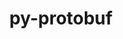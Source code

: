 ---
title: "py-protobuf"
layout: cache
categories: [package, develop]
meta: {"versions": ["3.10.0", "3.12.2", "3.17.3", "3.19.4", "3.20.1", "3.20.3", "4.21.5", "4.21.7", "4.21.9"], "compilers": ["gcc@=11.1.0", "gcc@=11.3.0", "gcc@=7.3.1", "gcc@=7.5.0"], "oss": ["amzn2", "ubuntu18.04", "ubuntu20.04", "ubuntu22.04"], "platforms": ["linux"], "targets": ["ivybridge", "ppc64le", "x86_64", "x86_64_v3", "x86_64_v4"], "stacks": ["e4s", "e4s-power", "ml-linux-x86_64-cpu", "ml-linux-x86_64-cuda", "ml-linux-x86_64-rocm", "radiuss"], "num_specs": 104, "num_specs_by_stack": {"radiuss": 45, "e4s-power": 2, "e4s": 2, "ml-linux-x86_64-cuda": 19, "ml-linux-x86_64-rocm": 19, "ml-linux-x86_64-cpu": 19}}
spec_details: [{"hash": "ek5d5fko5tu4v4zr2bragdvac66k6ywy", "compiler": "gcc@=7.3.1", "versions": ["3.19.4"], "os": "amzn2", "platform": "linux", "target": "ivybridge", "variants": ["build_system=python_pip", "~cpp"], "stacks": [], "size": "-", "tarball": "https://binaries.spack.io/develop/build_cache/linux-amzn2-ivybridge/gcc-7.3.1/py-protobuf-3.19.4/linux-amzn2-ivybridge-gcc-7.3.1-py-protobuf-3.19.4-ek5d5fko5tu4v4zr2bragdvac66k6ywy.spack"}, {"hash": "ijt7edwu6zqkghzcoe2tuts2xwth7k2d", "compiler": "gcc@=7.3.1", "versions": ["3.20.1"], "os": "amzn2", "platform": "linux", "target": "ivybridge", "variants": ["build_system=python_pip", "~cpp"], "stacks": [], "size": "-", "tarball": "https://binaries.spack.io/develop/build_cache/linux-amzn2-ivybridge/gcc-7.3.1/py-protobuf-3.20.1/linux-amzn2-ivybridge-gcc-7.3.1-py-protobuf-3.20.1-ijt7edwu6zqkghzcoe2tuts2xwth7k2d.spack"}, {"hash": "fa2ygwu6ha4ovtlrv3j36b3qwutjngup", "compiler": "gcc@=7.3.1", "versions": ["3.20.1"], "os": "amzn2", "platform": "linux", "target": "ivybridge", "variants": ["build_system=python_pip", "~cpp"], "stacks": [], "size": "-", "tarball": "https://binaries.spack.io/develop/build_cache/linux-amzn2-ivybridge/gcc-7.3.1/py-protobuf-3.20.1/linux-amzn2-ivybridge-gcc-7.3.1-py-protobuf-3.20.1-fa2ygwu6ha4ovtlrv3j36b3qwutjngup.spack"}, {"hash": "p3tedsn26gbe7kcy3cbevhizsfn2gol2", "compiler": "gcc@=7.3.1", "versions": ["3.20.1"], "os": "amzn2", "platform": "linux", "target": "ivybridge", "variants": ["build_system=python_pip", "~cpp"], "stacks": [], "size": "-", "tarball": "https://binaries.spack.io/develop/build_cache/linux-amzn2-ivybridge/gcc-7.3.1/py-protobuf-3.20.1/linux-amzn2-ivybridge-gcc-7.3.1-py-protobuf-3.20.1-p3tedsn26gbe7kcy3cbevhizsfn2gol2.spack"}, {"hash": "e3uipranir5dydp3cz4hin7xy3jmg5zy", "compiler": "gcc@=7.3.1", "versions": ["3.19.4"], "os": "amzn2", "platform": "linux", "target": "ivybridge", "variants": ["build_system=python_pip", "~cpp"], "stacks": [], "size": "-", "tarball": "https://binaries.spack.io/develop/build_cache/linux-amzn2-ivybridge/gcc-7.3.1/py-protobuf-3.19.4/linux-amzn2-ivybridge-gcc-7.3.1-py-protobuf-3.19.4-e3uipranir5dydp3cz4hin7xy3jmg5zy.spack"}, {"hash": "dltz26mwd6bthf45mboe3w2qpsetd6lu", "compiler": "gcc@=7.3.1", "versions": ["3.20.1"], "os": "amzn2", "platform": "linux", "target": "ivybridge", "variants": ["build_system=python_pip", "~cpp"], "stacks": [], "size": "-", "tarball": "https://binaries.spack.io/develop/build_cache/linux-amzn2-ivybridge/gcc-7.3.1/py-protobuf-3.20.1/linux-amzn2-ivybridge-gcc-7.3.1-py-protobuf-3.20.1-dltz26mwd6bthf45mboe3w2qpsetd6lu.spack"}, {"hash": "vuwyvv7ngwvs4lpvvwvlz5ab7raezqfc", "compiler": "gcc@=7.3.1", "versions": ["3.20.1"], "os": "amzn2", "platform": "linux", "target": "ivybridge", "variants": ["build_system=python_pip", "~cpp"], "stacks": [], "size": "-", "tarball": "https://binaries.spack.io/develop/build_cache/linux-amzn2-ivybridge/gcc-7.3.1/py-protobuf-3.20.1/linux-amzn2-ivybridge-gcc-7.3.1-py-protobuf-3.20.1-vuwyvv7ngwvs4lpvvwvlz5ab7raezqfc.spack"}, {"hash": "r6cabztw2urrgbpobcbfsjsv4wbo4ppb", "compiler": "gcc@=7.3.1", "versions": ["3.19.4"], "os": "amzn2", "platform": "linux", "target": "ivybridge", "variants": ["build_system=python_pip", "~cpp"], "stacks": [], "size": "-", "tarball": "https://binaries.spack.io/develop/build_cache/linux-amzn2-ivybridge/gcc-7.3.1/py-protobuf-3.19.4/linux-amzn2-ivybridge-gcc-7.3.1-py-protobuf-3.19.4-r6cabztw2urrgbpobcbfsjsv4wbo4ppb.spack"}, {"hash": "7ed2ujpmw66nchq37pun3f2bfpruv5xw", "compiler": "gcc@=7.3.1", "versions": ["4.21.7"], "os": "amzn2", "platform": "linux", "target": "ivybridge", "variants": ["build_system=python_pip", "+cpp"], "stacks": [], "size": "-", "tarball": "https://binaries.spack.io/develop/build_cache/linux-amzn2-ivybridge/gcc-7.3.1/py-protobuf-4.21.7/linux-amzn2-ivybridge-gcc-7.3.1-py-protobuf-4.21.7-7ed2ujpmw66nchq37pun3f2bfpruv5xw.spack"}, {"hash": "w7bg5qagfqyvzprmuye5zfc5hx2um42w", "compiler": "gcc@=7.3.1", "versions": ["4.21.7"], "os": "amzn2", "platform": "linux", "target": "ivybridge", "variants": ["build_system=python_pip", "+cpp"], "stacks": [], "size": "-", "tarball": "https://binaries.spack.io/develop/build_cache/linux-amzn2-ivybridge/gcc-7.3.1/py-protobuf-4.21.7/linux-amzn2-ivybridge-gcc-7.3.1-py-protobuf-4.21.7-w7bg5qagfqyvzprmuye5zfc5hx2um42w.spack"}, {"hash": "tvr3t2tznkwpecmab67orhnta2dk3jr4", "compiler": "gcc@=7.3.1", "versions": ["3.12.2"], "os": "amzn2", "platform": "linux", "target": "ivybridge", "variants": ["build_system=python_pip", "~cpp"], "stacks": [], "size": "-", "tarball": "https://binaries.spack.io/develop/build_cache/linux-amzn2-ivybridge/gcc-7.3.1/py-protobuf-3.12.2/linux-amzn2-ivybridge-gcc-7.3.1-py-protobuf-3.12.2-tvr3t2tznkwpecmab67orhnta2dk3jr4.spack"}, {"hash": "gdvzcl2xd4p5bcbaua6aeng3rn7wpvel", "compiler": "gcc@=7.3.1", "versions": ["3.12.2"], "os": "amzn2", "platform": "linux", "target": "ivybridge", "variants": ["build_system=python_pip", "~cpp"], "stacks": [], "size": "-", "tarball": "https://binaries.spack.io/develop/build_cache/linux-amzn2-ivybridge/gcc-7.3.1/py-protobuf-3.12.2/linux-amzn2-ivybridge-gcc-7.3.1-py-protobuf-3.12.2-gdvzcl2xd4p5bcbaua6aeng3rn7wpvel.spack"}, {"hash": "tkwfovefu5axd3dtmq5lw466iv6b7wnn", "compiler": "gcc@=7.3.1", "versions": ["3.20.1"], "os": "amzn2", "platform": "linux", "target": "x86_64_v3", "variants": ["~cpp"], "stacks": [], "size": "-", "tarball": "https://binaries.spack.io/develop/build_cache/linux-amzn2-x86_64_v3/gcc-7.3.1/py-protobuf-3.20.1/linux-amzn2-x86_64_v3-gcc-7.3.1-py-protobuf-3.20.1-tkwfovefu5axd3dtmq5lw466iv6b7wnn.spack"}, {"hash": "c6dsbzge2lxxrcknbn2j6rbop56lyylm", "compiler": "gcc@=7.3.1", "versions": ["3.20.1"], "os": "amzn2", "platform": "linux", "target": "x86_64_v3", "variants": ["~cpp"], "stacks": [], "size": "-", "tarball": "https://binaries.spack.io/develop/build_cache/linux-amzn2-x86_64_v3/gcc-7.3.1/py-protobuf-3.20.1/linux-amzn2-x86_64_v3-gcc-7.3.1-py-protobuf-3.20.1-c6dsbzge2lxxrcknbn2j6rbop56lyylm.spack"}, {"hash": "7xthmbyijkkfouanaip3zno7juwcevlw", "compiler": "gcc@=7.3.1", "versions": ["3.20.1"], "os": "amzn2", "platform": "linux", "target": "x86_64_v3", "variants": ["build_system=python_pip", "~cpp"], "stacks": [], "size": "-", "tarball": "https://binaries.spack.io/develop/build_cache/linux-amzn2-x86_64_v3/gcc-7.3.1/py-protobuf-3.20.1/linux-amzn2-x86_64_v3-gcc-7.3.1-py-protobuf-3.20.1-7xthmbyijkkfouanaip3zno7juwcevlw.spack"}, {"hash": "dvsyutwiwx4wfc3vsfrbw6diz3icf36q", "compiler": "gcc@=7.3.1", "versions": ["3.20.1"], "os": "amzn2", "platform": "linux", "target": "x86_64_v3", "variants": ["build_system=python_pip", "~cpp"], "stacks": [], "size": "-", "tarball": "https://binaries.spack.io/develop/build_cache/linux-amzn2-x86_64_v3/gcc-7.3.1/py-protobuf-3.20.1/linux-amzn2-x86_64_v3-gcc-7.3.1-py-protobuf-3.20.1-dvsyutwiwx4wfc3vsfrbw6diz3icf36q.spack"}, {"hash": "ab3eriwxdwztlkhnbxhz563x4x357uuv", "compiler": "gcc@=7.3.1", "versions": ["3.19.4"], "os": "amzn2", "platform": "linux", "target": "x86_64_v3", "variants": ["build_system=python_pip", "~cpp"], "stacks": [], "size": "-", "tarball": "https://binaries.spack.io/develop/build_cache/linux-amzn2-x86_64_v3/gcc-7.3.1/py-protobuf-3.19.4/linux-amzn2-x86_64_v3-gcc-7.3.1-py-protobuf-3.19.4-ab3eriwxdwztlkhnbxhz563x4x357uuv.spack"}, {"hash": "xk33nmho5g2p37wdbyhpnzarra5rld5z", "compiler": "gcc@=7.3.1", "versions": ["3.19.4"], "os": "amzn2", "platform": "linux", "target": "x86_64_v3", "variants": ["~cpp"], "stacks": [], "size": "-", "tarball": "https://binaries.spack.io/develop/build_cache/linux-amzn2-x86_64_v3/gcc-7.3.1/py-protobuf-3.19.4/linux-amzn2-x86_64_v3-gcc-7.3.1-py-protobuf-3.19.4-xk33nmho5g2p37wdbyhpnzarra5rld5z.spack"}, {"hash": "3zobwtnpu5jf7qyxd273wmb2bcas6bzp", "compiler": "gcc@=7.3.1", "versions": ["3.19.4"], "os": "amzn2", "platform": "linux", "target": "x86_64_v3", "variants": ["~cpp"], "stacks": [], "size": "-", "tarball": "https://binaries.spack.io/develop/build_cache/linux-amzn2-x86_64_v3/gcc-7.3.1/py-protobuf-3.19.4/linux-amzn2-x86_64_v3-gcc-7.3.1-py-protobuf-3.19.4-3zobwtnpu5jf7qyxd273wmb2bcas6bzp.spack"}, {"hash": "jlbxnitwrchilo46nekkpuggxe7vnx7z", "compiler": "gcc@=7.3.1", "versions": ["3.20.1"], "os": "amzn2", "platform": "linux", "target": "x86_64_v3", "variants": ["build_system=python_pip", "~cpp"], "stacks": [], "size": "-", "tarball": "https://binaries.spack.io/develop/build_cache/linux-amzn2-x86_64_v3/gcc-7.3.1/py-protobuf-3.20.1/linux-amzn2-x86_64_v3-gcc-7.3.1-py-protobuf-3.20.1-jlbxnitwrchilo46nekkpuggxe7vnx7z.spack"}, {"hash": "jwnxl7v3shqtq7ckzq2fcrzs3xn4vx5i", "compiler": "gcc@=7.3.1", "versions": ["3.20.1"], "os": "amzn2", "platform": "linux", "target": "x86_64_v3", "variants": ["~cpp"], "stacks": [], "size": "-", "tarball": "https://binaries.spack.io/develop/build_cache/linux-amzn2-x86_64_v3/gcc-7.3.1/py-protobuf-3.20.1/linux-amzn2-x86_64_v3-gcc-7.3.1-py-protobuf-3.20.1-jwnxl7v3shqtq7ckzq2fcrzs3xn4vx5i.spack"}, {"hash": "3msioqr62di2hcpkce5xzpwddrfcrhw4", "compiler": "gcc@=7.3.1", "versions": ["3.20.1"], "os": "amzn2", "platform": "linux", "target": "x86_64_v3", "variants": ["build_system=python_pip", "~cpp"], "stacks": [], "size": "-", "tarball": "https://binaries.spack.io/develop/build_cache/linux-amzn2-x86_64_v3/gcc-7.3.1/py-protobuf-3.20.1/linux-amzn2-x86_64_v3-gcc-7.3.1-py-protobuf-3.20.1-3msioqr62di2hcpkce5xzpwddrfcrhw4.spack"}, {"hash": "bhnffscpunnx2zoezk37t6sev7gkm3zv", "compiler": "gcc@=7.3.1", "versions": ["3.20.1"], "os": "amzn2", "platform": "linux", "target": "x86_64_v3", "variants": ["~cpp"], "stacks": [], "size": "-", "tarball": "https://binaries.spack.io/develop/build_cache/linux-amzn2-x86_64_v3/gcc-7.3.1/py-protobuf-3.20.1/linux-amzn2-x86_64_v3-gcc-7.3.1-py-protobuf-3.20.1-bhnffscpunnx2zoezk37t6sev7gkm3zv.spack"}, {"hash": "66njnipckm27ggqxogwu5qwxe3kbt263", "compiler": "gcc@=7.3.1", "versions": ["3.19.4"], "os": "amzn2", "platform": "linux", "target": "x86_64_v3", "variants": ["build_system=python_pip", "~cpp"], "stacks": [], "size": "-", "tarball": "https://binaries.spack.io/develop/build_cache/linux-amzn2-x86_64_v3/gcc-7.3.1/py-protobuf-3.19.4/linux-amzn2-x86_64_v3-gcc-7.3.1-py-protobuf-3.19.4-66njnipckm27ggqxogwu5qwxe3kbt263.spack"}, {"hash": "ms6zgjfv5yzanqkmipnx6cmaq5exqfmg", "compiler": "gcc@=7.3.1", "versions": ["4.21.5"], "os": "amzn2", "platform": "linux", "target": "x86_64_v3", "variants": ["+cpp"], "stacks": [], "size": "-", "tarball": "https://binaries.spack.io/develop/build_cache/linux-amzn2-x86_64_v3/gcc-7.3.1/py-protobuf-4.21.5/linux-amzn2-x86_64_v3-gcc-7.3.1-py-protobuf-4.21.5-ms6zgjfv5yzanqkmipnx6cmaq5exqfmg.spack"}, {"hash": "fodmuzbeymxjrktduyqivp6nts5bg4jq", "compiler": "gcc@=7.3.1", "versions": ["4.21.7"], "os": "amzn2", "platform": "linux", "target": "x86_64_v3", "variants": ["build_system=python_pip", "+cpp"], "stacks": [], "size": "-", "tarball": "https://binaries.spack.io/develop/build_cache/linux-amzn2-x86_64_v3/gcc-7.3.1/py-protobuf-4.21.7/linux-amzn2-x86_64_v3-gcc-7.3.1-py-protobuf-4.21.7-fodmuzbeymxjrktduyqivp6nts5bg4jq.spack"}, {"hash": "acfvcehr2zs2hhlyseykaghcxjr3wwov", "compiler": "gcc@=7.3.1", "versions": ["4.21.7"], "os": "amzn2", "platform": "linux", "target": "x86_64_v3", "variants": ["build_system=python_pip", "+cpp"], "stacks": [], "size": "-", "tarball": "https://binaries.spack.io/develop/build_cache/linux-amzn2-x86_64_v3/gcc-7.3.1/py-protobuf-4.21.7/linux-amzn2-x86_64_v3-gcc-7.3.1-py-protobuf-4.21.7-acfvcehr2zs2hhlyseykaghcxjr3wwov.spack"}, {"hash": "5jfas5fy6ma5zsnmofvllg4wjhtg34wm", "compiler": "gcc@=7.3.1", "versions": ["4.21.5"], "os": "amzn2", "platform": "linux", "target": "x86_64_v3", "variants": ["build_system=python_pip", "+cpp"], "stacks": [], "size": "-", "tarball": "https://binaries.spack.io/develop/build_cache/linux-amzn2-x86_64_v3/gcc-7.3.1/py-protobuf-4.21.5/linux-amzn2-x86_64_v3-gcc-7.3.1-py-protobuf-4.21.5-5jfas5fy6ma5zsnmofvllg4wjhtg34wm.spack"}, {"hash": "bbrmmfe67rkrlncrdr3xkwphja4fkkw2", "compiler": "gcc@=7.3.1", "versions": ["4.21.5"], "os": "amzn2", "platform": "linux", "target": "x86_64_v3", "variants": ["+cpp"], "stacks": [], "size": "-", "tarball": "https://binaries.spack.io/develop/build_cache/linux-amzn2-x86_64_v3/gcc-7.3.1/py-protobuf-4.21.5/linux-amzn2-x86_64_v3-gcc-7.3.1-py-protobuf-4.21.5-bbrmmfe67rkrlncrdr3xkwphja4fkkw2.spack"}, {"hash": "papdol266ozma4mk2mxnrmdfbqwxorhh", "compiler": "gcc@=7.3.1", "versions": ["4.21.5"], "os": "amzn2", "platform": "linux", "target": "x86_64_v3", "variants": ["build_system=python_pip", "+cpp"], "stacks": [], "size": "-", "tarball": "https://binaries.spack.io/develop/build_cache/linux-amzn2-x86_64_v3/gcc-7.3.1/py-protobuf-4.21.5/linux-amzn2-x86_64_v3-gcc-7.3.1-py-protobuf-4.21.5-papdol266ozma4mk2mxnrmdfbqwxorhh.spack"}, {"hash": "labdyalpjyfhm25dtfvylysj7t7oejnj", "compiler": "gcc@=7.3.1", "versions": ["3.12.2"], "os": "amzn2", "platform": "linux", "target": "x86_64_v3", "variants": ["~cpp"], "stacks": [], "size": "-", "tarball": "https://binaries.spack.io/develop/build_cache/linux-amzn2-x86_64_v3/gcc-7.3.1/py-protobuf-3.12.2/linux-amzn2-x86_64_v3-gcc-7.3.1-py-protobuf-3.12.2-labdyalpjyfhm25dtfvylysj7t7oejnj.spack"}, {"hash": "cgnzgmt2kjfchppy64agpoxzb7eeggoh", "compiler": "gcc@=7.3.1", "versions": ["3.12.2"], "os": "amzn2", "platform": "linux", "target": "x86_64_v3", "variants": ["build_system=python_pip", "~cpp"], "stacks": [], "size": "-", "tarball": "https://binaries.spack.io/develop/build_cache/linux-amzn2-x86_64_v3/gcc-7.3.1/py-protobuf-3.12.2/linux-amzn2-x86_64_v3-gcc-7.3.1-py-protobuf-3.12.2-cgnzgmt2kjfchppy64agpoxzb7eeggoh.spack"}, {"hash": "2tpgiuk2kbqvjxn7jwyikt5hby34n2t4", "compiler": "gcc@=7.3.1", "versions": ["3.12.2"], "os": "amzn2", "platform": "linux", "target": "x86_64_v3", "variants": ["~cpp"], "stacks": [], "size": "-", "tarball": "https://binaries.spack.io/develop/build_cache/linux-amzn2-x86_64_v3/gcc-7.3.1/py-protobuf-3.12.2/linux-amzn2-x86_64_v3-gcc-7.3.1-py-protobuf-3.12.2-2tpgiuk2kbqvjxn7jwyikt5hby34n2t4.spack"}, {"hash": "44s2677tyxdotskduqgyrgxhwwwdrgne", "compiler": "gcc@=7.3.1", "versions": ["3.12.2"], "os": "amzn2", "platform": "linux", "target": "x86_64_v3", "variants": ["build_system=python_pip", "~cpp"], "stacks": [], "size": "-", "tarball": "https://binaries.spack.io/develop/build_cache/linux-amzn2-x86_64_v3/gcc-7.3.1/py-protobuf-3.12.2/linux-amzn2-x86_64_v3-gcc-7.3.1-py-protobuf-3.12.2-44s2677tyxdotskduqgyrgxhwwwdrgne.spack"}, {"hash": "rq7xvsvi4vucota73h3dhogu6gqm3l2j", "compiler": "gcc@=7.3.1", "versions": ["3.12.2"], "os": "amzn2", "platform": "linux", "target": "x86_64_v3", "variants": ["build_system=python_pip", "~cpp"], "stacks": [], "size": "-", "tarball": "https://binaries.spack.io/develop/build_cache/linux-amzn2-x86_64_v3/gcc-7.3.1/py-protobuf-3.12.2/linux-amzn2-x86_64_v3-gcc-7.3.1-py-protobuf-3.12.2-rq7xvsvi4vucota73h3dhogu6gqm3l2j.spack"}, {"hash": "iyld5xwjqh7h5ybmjbl276lcpwlx2o4z", "compiler": "gcc@=7.3.1", "versions": ["3.20.1"], "os": "amzn2", "platform": "linux", "target": "x86_64_v4", "variants": ["~cpp"], "stacks": [], "size": "-", "tarball": "https://binaries.spack.io/develop/build_cache/linux-amzn2-x86_64_v4/gcc-7.3.1/py-protobuf-3.20.1/linux-amzn2-x86_64_v4-gcc-7.3.1-py-protobuf-3.20.1-iyld5xwjqh7h5ybmjbl276lcpwlx2o4z.spack"}, {"hash": "7yam3dshswsshndqp3lcdqjzh6wqqpeu", "compiler": "gcc@=7.5.0", "versions": ["4.21.5"], "os": "ubuntu18.04", "platform": "linux", "target": "x86_64", "variants": ["build_system=python_pip", "+cpp"], "stacks": ["radiuss"], "size": "-", "tarball": "https://binaries.spack.io/develop/build_cache/linux-ubuntu18.04-x86_64/gcc-7.5.0/py-protobuf-4.21.5/linux-ubuntu18.04-x86_64-gcc-7.5.0-py-protobuf-4.21.5-7yam3dshswsshndqp3lcdqjzh6wqqpeu.spack"}, {"hash": "23l2vdmax3epiqaoiz2fhmncp6hwhwlf", "compiler": "gcc@=7.5.0", "versions": ["3.10.0"], "os": "ubuntu18.04", "platform": "linux", "target": "x86_64", "variants": ["+cpp"], "stacks": ["radiuss"], "size": "-", "tarball": "https://binaries.spack.io/develop/build_cache/linux-ubuntu18.04-x86_64/gcc-7.5.0/py-protobuf-3.10.0/linux-ubuntu18.04-x86_64-gcc-7.5.0-py-protobuf-3.10.0-23l2vdmax3epiqaoiz2fhmncp6hwhwlf.spack"}, {"hash": "a35bz4zrzo4hphyyjp3u4aksc7a2wmb2", "compiler": "gcc@=7.5.0", "versions": ["3.10.0"], "os": "ubuntu18.04", "platform": "linux", "target": "x86_64", "variants": ["+cpp"], "stacks": ["radiuss"], "size": "-", "tarball": "https://binaries.spack.io/develop/build_cache/linux-ubuntu18.04-x86_64/gcc-7.5.0/py-protobuf-3.10.0/linux-ubuntu18.04-x86_64-gcc-7.5.0-py-protobuf-3.10.0-a35bz4zrzo4hphyyjp3u4aksc7a2wmb2.spack"}, {"hash": "mp2y2kh25inylhluqzh5uq3ndi5lwnhh", "compiler": "gcc@=7.5.0", "versions": ["3.20.1"], "os": "ubuntu18.04", "platform": "linux", "target": "x86_64", "variants": ["+cpp"], "stacks": ["radiuss"], "size": "-", "tarball": "https://binaries.spack.io/develop/build_cache/linux-ubuntu18.04-x86_64/gcc-7.5.0/py-protobuf-3.20.1/linux-ubuntu18.04-x86_64-gcc-7.5.0-py-protobuf-3.20.1-mp2y2kh25inylhluqzh5uq3ndi5lwnhh.spack"}, {"hash": "g6lzlzlmjuiipxtpy4qsvwxqysbps3ye", "compiler": "gcc@=7.5.0", "versions": ["3.10.0"], "os": "ubuntu18.04", "platform": "linux", "target": "x86_64", "variants": ["+cpp"], "stacks": ["radiuss"], "size": "-", "tarball": "https://binaries.spack.io/develop/build_cache/linux-ubuntu18.04-x86_64/gcc-7.5.0/py-protobuf-3.10.0/linux-ubuntu18.04-x86_64-gcc-7.5.0-py-protobuf-3.10.0-g6lzlzlmjuiipxtpy4qsvwxqysbps3ye.spack"}, {"hash": "3iv64cr2s4ttqq2wtr7tlo6fse3pdw67", "compiler": "gcc@=7.5.0", "versions": ["3.10.0"], "os": "ubuntu18.04", "platform": "linux", "target": "x86_64", "variants": ["+cpp"], "stacks": ["radiuss"], "size": "-", "tarball": "https://binaries.spack.io/develop/build_cache/linux-ubuntu18.04-x86_64/gcc-7.5.0/py-protobuf-3.10.0/linux-ubuntu18.04-x86_64-gcc-7.5.0-py-protobuf-3.10.0-3iv64cr2s4ttqq2wtr7tlo6fse3pdw67.spack"}, {"hash": "rusfn6vypj4capptc5cjy46yuf6er5c5", "compiler": "gcc@=7.5.0", "versions": ["3.10.0"], "os": "ubuntu18.04", "platform": "linux", "target": "x86_64", "variants": ["+cpp"], "stacks": ["radiuss"], "size": "-", "tarball": "https://binaries.spack.io/develop/build_cache/linux-ubuntu18.04-x86_64/gcc-7.5.0/py-protobuf-3.10.0/linux-ubuntu18.04-x86_64-gcc-7.5.0-py-protobuf-3.10.0-rusfn6vypj4capptc5cjy46yuf6er5c5.spack"}, {"hash": "b5x4drli4vd7qqnghvmxk7oovrva7wmn", "compiler": "gcc@=7.5.0", "versions": ["3.10.0"], "os": "ubuntu18.04", "platform": "linux", "target": "x86_64", "variants": ["+cpp"], "stacks": ["radiuss"], "size": "-", "tarball": "https://binaries.spack.io/develop/build_cache/linux-ubuntu18.04-x86_64/gcc-7.5.0/py-protobuf-3.10.0/linux-ubuntu18.04-x86_64-gcc-7.5.0-py-protobuf-3.10.0-b5x4drli4vd7qqnghvmxk7oovrva7wmn.spack"}, {"hash": "stg2lvvttqq2qfk6lezucmwhnmy5cngi", "compiler": "gcc@=7.5.0", "versions": ["4.21.7"], "os": "ubuntu18.04", "platform": "linux", "target": "x86_64", "variants": ["build_system=python_pip", "+cpp"], "stacks": ["radiuss"], "size": "-", "tarball": "https://binaries.spack.io/develop/build_cache/linux-ubuntu18.04-x86_64/gcc-7.5.0/py-protobuf-4.21.7/linux-ubuntu18.04-x86_64-gcc-7.5.0-py-protobuf-4.21.7-stg2lvvttqq2qfk6lezucmwhnmy5cngi.spack"}, {"hash": "eiw3wpxbvd22yspmj5ffjtocuq4gtiat", "compiler": "gcc@=7.5.0", "versions": ["4.21.7"], "os": "ubuntu18.04", "platform": "linux", "target": "x86_64", "variants": ["build_system=python_pip", "+cpp"], "stacks": ["radiuss"], "size": "-", "tarball": "https://binaries.spack.io/develop/build_cache/linux-ubuntu18.04-x86_64/gcc-7.5.0/py-protobuf-4.21.7/linux-ubuntu18.04-x86_64-gcc-7.5.0-py-protobuf-4.21.7-eiw3wpxbvd22yspmj5ffjtocuq4gtiat.spack"}, {"hash": "m2bxzg2zoixe4dk6km735s6txwc45c6f", "compiler": "gcc@=7.5.0", "versions": ["3.10.0"], "os": "ubuntu18.04", "platform": "linux", "target": "x86_64", "variants": ["+cpp"], "stacks": ["radiuss"], "size": "-", "tarball": "https://binaries.spack.io/develop/build_cache/linux-ubuntu18.04-x86_64/gcc-7.5.0/py-protobuf-3.10.0/linux-ubuntu18.04-x86_64-gcc-7.5.0-py-protobuf-3.10.0-m2bxzg2zoixe4dk6km735s6txwc45c6f.spack"}, {"hash": "ydenncgvfp76ld4xr2txzzanza4qvncy", "compiler": "gcc@=7.5.0", "versions": ["3.10.0"], "os": "ubuntu18.04", "platform": "linux", "target": "x86_64", "variants": ["+cpp"], "stacks": ["radiuss"], "size": "-", "tarball": "https://binaries.spack.io/develop/build_cache/linux-ubuntu18.04-x86_64/gcc-7.5.0/py-protobuf-3.10.0/linux-ubuntu18.04-x86_64-gcc-7.5.0-py-protobuf-3.10.0-ydenncgvfp76ld4xr2txzzanza4qvncy.spack"}, {"hash": "xbzchrwdgtqgntpnvfsfubneccxh5i26", "compiler": "gcc@=7.5.0", "versions": ["3.10.0"], "os": "ubuntu18.04", "platform": "linux", "target": "x86_64", "variants": ["+cpp"], "stacks": ["radiuss"], "size": "-", "tarball": "https://binaries.spack.io/develop/build_cache/linux-ubuntu18.04-x86_64/gcc-7.5.0/py-protobuf-3.10.0/linux-ubuntu18.04-x86_64-gcc-7.5.0-py-protobuf-3.10.0-xbzchrwdgtqgntpnvfsfubneccxh5i26.spack"}, {"hash": "tuqotmsnr2xx4igh46wqhkvycdneuvm6", "compiler": "gcc@=7.5.0", "versions": ["4.21.5"], "os": "ubuntu18.04", "platform": "linux", "target": "x86_64", "variants": ["build_system=python_pip", "+cpp"], "stacks": ["radiuss"], "size": "-", "tarball": "https://binaries.spack.io/develop/build_cache/linux-ubuntu18.04-x86_64/gcc-7.5.0/py-protobuf-4.21.5/linux-ubuntu18.04-x86_64-gcc-7.5.0-py-protobuf-4.21.5-tuqotmsnr2xx4igh46wqhkvycdneuvm6.spack"}, {"hash": "rmvfw7k746gcporbbxi35ia5pfqfjzkc", "compiler": "gcc@=7.5.0", "versions": ["3.10.0"], "os": "ubuntu18.04", "platform": "linux", "target": "x86_64", "variants": ["+cpp"], "stacks": ["radiuss"], "size": "-", "tarball": "https://binaries.spack.io/develop/build_cache/linux-ubuntu18.04-x86_64/gcc-7.5.0/py-protobuf-3.10.0/linux-ubuntu18.04-x86_64-gcc-7.5.0-py-protobuf-3.10.0-rmvfw7k746gcporbbxi35ia5pfqfjzkc.spack"}, {"hash": "wyhsarlsojcmaxpbcbgnj6hkakqztrwj", "compiler": "gcc@=7.5.0", "versions": ["3.10.0"], "os": "ubuntu18.04", "platform": "linux", "target": "x86_64", "variants": ["+cpp"], "stacks": ["radiuss"], "size": "-", "tarball": "https://binaries.spack.io/develop/build_cache/linux-ubuntu18.04-x86_64/gcc-7.5.0/py-protobuf-3.10.0/linux-ubuntu18.04-x86_64-gcc-7.5.0-py-protobuf-3.10.0-wyhsarlsojcmaxpbcbgnj6hkakqztrwj.spack"}, {"hash": "oauow32ullic53ym42et5urchx5n4q3a", "compiler": "gcc@=7.5.0", "versions": ["3.10.0"], "os": "ubuntu18.04", "platform": "linux", "target": "x86_64", "variants": ["+cpp"], "stacks": ["radiuss"], "size": "-", "tarball": "https://binaries.spack.io/develop/build_cache/linux-ubuntu18.04-x86_64/gcc-7.5.0/py-protobuf-3.10.0/linux-ubuntu18.04-x86_64-gcc-7.5.0-py-protobuf-3.10.0-oauow32ullic53ym42et5urchx5n4q3a.spack"}, {"hash": "vm2frjosge3oxy2ya5ifja2lp5s7ixau", "compiler": "gcc@=7.5.0", "versions": ["3.10.0"], "os": "ubuntu18.04", "platform": "linux", "target": "x86_64", "variants": ["+cpp"], "stacks": ["radiuss"], "size": "-", "tarball": "https://binaries.spack.io/develop/build_cache/linux-ubuntu18.04-x86_64/gcc-7.5.0/py-protobuf-3.10.0/linux-ubuntu18.04-x86_64-gcc-7.5.0-py-protobuf-3.10.0-vm2frjosge3oxy2ya5ifja2lp5s7ixau.spack"}, {"hash": "et2wa6hub4ltp67ahczu57cm4yolqfok", "compiler": "gcc@=7.5.0", "versions": ["3.10.0"], "os": "ubuntu18.04", "platform": "linux", "target": "x86_64", "variants": ["+cpp"], "stacks": ["radiuss"], "size": "-", "tarball": "https://binaries.spack.io/develop/build_cache/linux-ubuntu18.04-x86_64/gcc-7.5.0/py-protobuf-3.10.0/linux-ubuntu18.04-x86_64-gcc-7.5.0-py-protobuf-3.10.0-et2wa6hub4ltp67ahczu57cm4yolqfok.spack"}, {"hash": "xug57gnhz4p6to2lwgfosxdcfpbsyncl", "compiler": "gcc@=7.5.0", "versions": ["3.10.0"], "os": "ubuntu18.04", "platform": "linux", "target": "x86_64", "variants": ["+cpp"], "stacks": ["radiuss"], "size": "-", "tarball": "https://binaries.spack.io/develop/build_cache/linux-ubuntu18.04-x86_64/gcc-7.5.0/py-protobuf-3.10.0/linux-ubuntu18.04-x86_64-gcc-7.5.0-py-protobuf-3.10.0-xug57gnhz4p6to2lwgfosxdcfpbsyncl.spack"}, {"hash": "cfwsqfrqofem3lpgajood6lafosxsfz5", "compiler": "gcc@=7.5.0", "versions": ["3.10.0"], "os": "ubuntu18.04", "platform": "linux", "target": "x86_64", "variants": ["+cpp"], "stacks": ["radiuss"], "size": "-", "tarball": "https://binaries.spack.io/develop/build_cache/linux-ubuntu18.04-x86_64/gcc-7.5.0/py-protobuf-3.10.0/linux-ubuntu18.04-x86_64-gcc-7.5.0-py-protobuf-3.10.0-cfwsqfrqofem3lpgajood6lafosxsfz5.spack"}, {"hash": "nlurfx42atr6qkdb6rpgl46si3ezgcrn", "compiler": "gcc@=7.5.0", "versions": ["3.10.0"], "os": "ubuntu18.04", "platform": "linux", "target": "x86_64", "variants": ["+cpp"], "stacks": ["radiuss"], "size": "-", "tarball": "https://binaries.spack.io/develop/build_cache/linux-ubuntu18.04-x86_64/gcc-7.5.0/py-protobuf-3.10.0/linux-ubuntu18.04-x86_64-gcc-7.5.0-py-protobuf-3.10.0-nlurfx42atr6qkdb6rpgl46si3ezgcrn.spack"}, {"hash": "a636wnp5sryecqqdls2jyk7bnjkseqh3", "compiler": "gcc@=7.5.0", "versions": ["3.10.0"], "os": "ubuntu18.04", "platform": "linux", "target": "x86_64", "variants": ["+cpp"], "stacks": ["radiuss"], "size": "-", "tarball": "https://binaries.spack.io/develop/build_cache/linux-ubuntu18.04-x86_64/gcc-7.5.0/py-protobuf-3.10.0/linux-ubuntu18.04-x86_64-gcc-7.5.0-py-protobuf-3.10.0-a636wnp5sryecqqdls2jyk7bnjkseqh3.spack"}, {"hash": "aguxiib6fii2na7bwds6vqchiztoxvqa", "compiler": "gcc@=7.5.0", "versions": ["3.10.0"], "os": "ubuntu18.04", "platform": "linux", "target": "x86_64", "variants": ["+cpp"], "stacks": ["radiuss"], "size": "-", "tarball": "https://binaries.spack.io/develop/build_cache/linux-ubuntu18.04-x86_64/gcc-7.5.0/py-protobuf-3.10.0/linux-ubuntu18.04-x86_64-gcc-7.5.0-py-protobuf-3.10.0-aguxiib6fii2na7bwds6vqchiztoxvqa.spack"}, {"hash": "jle34zavpfpn7ahcd35wkobtotcz5acg", "compiler": "gcc@=7.5.0", "versions": ["3.10.0"], "os": "ubuntu18.04", "platform": "linux", "target": "x86_64", "variants": ["+cpp"], "stacks": ["radiuss"], "size": "-", "tarball": "https://binaries.spack.io/develop/build_cache/linux-ubuntu18.04-x86_64/gcc-7.5.0/py-protobuf-3.10.0/linux-ubuntu18.04-x86_64-gcc-7.5.0-py-protobuf-3.10.0-jle34zavpfpn7ahcd35wkobtotcz5acg.spack"}, {"hash": "hwhusrblgggzmicj3e2xdgejqabkyi5z", "compiler": "gcc@=7.5.0", "versions": ["4.21.5"], "os": "ubuntu18.04", "platform": "linux", "target": "x86_64", "variants": ["+cpp"], "stacks": ["radiuss"], "size": "-", "tarball": "https://binaries.spack.io/develop/build_cache/linux-ubuntu18.04-x86_64/gcc-7.5.0/py-protobuf-4.21.5/linux-ubuntu18.04-x86_64-gcc-7.5.0-py-protobuf-4.21.5-hwhusrblgggzmicj3e2xdgejqabkyi5z.spack"}, {"hash": "s5oltg37eg5wx3ss3l2i3ph6j2b7dlba", "compiler": "gcc@=7.5.0", "versions": ["3.10.0"], "os": "ubuntu18.04", "platform": "linux", "target": "x86_64", "variants": ["+cpp"], "stacks": ["radiuss"], "size": "-", "tarball": "https://binaries.spack.io/develop/build_cache/linux-ubuntu18.04-x86_64/gcc-7.5.0/py-protobuf-3.10.0/linux-ubuntu18.04-x86_64-gcc-7.5.0-py-protobuf-3.10.0-s5oltg37eg5wx3ss3l2i3ph6j2b7dlba.spack"}, {"hash": "6wpzemjutloiqqxsvkwozsxoiyhnurdm", "compiler": "gcc@=7.5.0", "versions": ["3.10.0"], "os": "ubuntu18.04", "platform": "linux", "target": "x86_64", "variants": ["+cpp"], "stacks": ["radiuss"], "size": "-", "tarball": "https://binaries.spack.io/develop/build_cache/linux-ubuntu18.04-x86_64/gcc-7.5.0/py-protobuf-3.10.0/linux-ubuntu18.04-x86_64-gcc-7.5.0-py-protobuf-3.10.0-6wpzemjutloiqqxsvkwozsxoiyhnurdm.spack"}, {"hash": "4hnvhyh223yswgbx7hhaitovg7u2a4fm", "compiler": "gcc@=7.5.0", "versions": ["3.10.0"], "os": "ubuntu18.04", "platform": "linux", "target": "x86_64", "variants": ["+cpp"], "stacks": ["radiuss"], "size": "-", "tarball": "https://binaries.spack.io/develop/build_cache/linux-ubuntu18.04-x86_64/gcc-7.5.0/py-protobuf-3.10.0/linux-ubuntu18.04-x86_64-gcc-7.5.0-py-protobuf-3.10.0-4hnvhyh223yswgbx7hhaitovg7u2a4fm.spack"}, {"hash": "pohhxtddslqpzxd2enzj6zmidyy45zhp", "compiler": "gcc@=7.5.0", "versions": ["3.10.0"], "os": "ubuntu18.04", "platform": "linux", "target": "x86_64", "variants": ["+cpp"], "stacks": ["radiuss"], "size": "-", "tarball": "https://binaries.spack.io/develop/build_cache/linux-ubuntu18.04-x86_64/gcc-7.5.0/py-protobuf-3.10.0/linux-ubuntu18.04-x86_64-gcc-7.5.0-py-protobuf-3.10.0-pohhxtddslqpzxd2enzj6zmidyy45zhp.spack"}, {"hash": "f54akqyiscuui6zkzvvo7b33ud6ikcvz", "compiler": "gcc@=7.5.0", "versions": ["3.10.0"], "os": "ubuntu18.04", "platform": "linux", "target": "x86_64", "variants": ["+cpp"], "stacks": ["radiuss"], "size": "-", "tarball": "https://binaries.spack.io/develop/build_cache/linux-ubuntu18.04-x86_64/gcc-7.5.0/py-protobuf-3.10.0/linux-ubuntu18.04-x86_64-gcc-7.5.0-py-protobuf-3.10.0-f54akqyiscuui6zkzvvo7b33ud6ikcvz.spack"}, {"hash": "5kkgw7qcq7oebhftsbzkpvgzs3uc354l", "compiler": "gcc@=7.5.0", "versions": ["3.10.0"], "os": "ubuntu18.04", "platform": "linux", "target": "x86_64", "variants": ["+cpp"], "stacks": ["radiuss"], "size": "-", "tarball": "https://binaries.spack.io/develop/build_cache/linux-ubuntu18.04-x86_64/gcc-7.5.0/py-protobuf-3.10.0/linux-ubuntu18.04-x86_64-gcc-7.5.0-py-protobuf-3.10.0-5kkgw7qcq7oebhftsbzkpvgzs3uc354l.spack"}, {"hash": "l2q4tn3dbtyaohq7pf7yqo6ijahmrrsr", "compiler": "gcc@=7.5.0", "versions": ["3.10.0"], "os": "ubuntu18.04", "platform": "linux", "target": "x86_64", "variants": ["+cpp"], "stacks": ["radiuss"], "size": "-", "tarball": "https://binaries.spack.io/develop/build_cache/linux-ubuntu18.04-x86_64/gcc-7.5.0/py-protobuf-3.10.0/linux-ubuntu18.04-x86_64-gcc-7.5.0-py-protobuf-3.10.0-l2q4tn3dbtyaohq7pf7yqo6ijahmrrsr.spack"}, {"hash": "44hm7dp32atapmdxdrgeu43hdpbkrduk", "compiler": "gcc@=7.5.0", "versions": ["3.10.0"], "os": "ubuntu18.04", "platform": "linux", "target": "x86_64", "variants": ["+cpp"], "stacks": ["radiuss"], "size": "-", "tarball": "https://binaries.spack.io/develop/build_cache/linux-ubuntu18.04-x86_64/gcc-7.5.0/py-protobuf-3.10.0/linux-ubuntu18.04-x86_64-gcc-7.5.0-py-protobuf-3.10.0-44hm7dp32atapmdxdrgeu43hdpbkrduk.spack"}, {"hash": "s4d4aneslaig7yj3y6lhsp52pbu4aitp", "compiler": "gcc@=7.5.0", "versions": ["3.10.0"], "os": "ubuntu18.04", "platform": "linux", "target": "x86_64", "variants": ["+cpp"], "stacks": ["radiuss"], "size": "-", "tarball": "https://binaries.spack.io/develop/build_cache/linux-ubuntu18.04-x86_64/gcc-7.5.0/py-protobuf-3.10.0/linux-ubuntu18.04-x86_64-gcc-7.5.0-py-protobuf-3.10.0-s4d4aneslaig7yj3y6lhsp52pbu4aitp.spack"}, {"hash": "uewv62tgrb5c2clyk32wbnj5bhuhtvgh", "compiler": "gcc@=7.5.0", "versions": ["3.10.0"], "os": "ubuntu18.04", "platform": "linux", "target": "x86_64", "variants": ["+cpp"], "stacks": ["radiuss"], "size": "-", "tarball": "https://binaries.spack.io/develop/build_cache/linux-ubuntu18.04-x86_64/gcc-7.5.0/py-protobuf-3.10.0/linux-ubuntu18.04-x86_64-gcc-7.5.0-py-protobuf-3.10.0-uewv62tgrb5c2clyk32wbnj5bhuhtvgh.spack"}, {"hash": "rmdfyf622og3w5s36b66m7h7hcdyjwfg", "compiler": "gcc@=7.5.0", "versions": ["3.10.0"], "os": "ubuntu18.04", "platform": "linux", "target": "x86_64", "variants": ["+cpp"], "stacks": ["radiuss"], "size": "-", "tarball": "https://binaries.spack.io/develop/build_cache/linux-ubuntu18.04-x86_64/gcc-7.5.0/py-protobuf-3.10.0/linux-ubuntu18.04-x86_64-gcc-7.5.0-py-protobuf-3.10.0-rmdfyf622og3w5s36b66m7h7hcdyjwfg.spack"}, {"hash": "asmnqfmyzix5c22f4dppgogb74zdehpr", "compiler": "gcc@=7.5.0", "versions": ["3.10.0"], "os": "ubuntu18.04", "platform": "linux", "target": "x86_64", "variants": ["+cpp"], "stacks": ["radiuss"], "size": "-", "tarball": "https://binaries.spack.io/develop/build_cache/linux-ubuntu18.04-x86_64/gcc-7.5.0/py-protobuf-3.10.0/linux-ubuntu18.04-x86_64-gcc-7.5.0-py-protobuf-3.10.0-asmnqfmyzix5c22f4dppgogb74zdehpr.spack"}, {"hash": "66mkenisepsxavxgax3rsafsla3fyljt", "compiler": "gcc@=7.5.0", "versions": ["4.21.7"], "os": "ubuntu18.04", "platform": "linux", "target": "x86_64", "variants": ["build_system=python_pip", "+cpp"], "stacks": ["radiuss"], "size": "-", "tarball": "https://binaries.spack.io/develop/build_cache/linux-ubuntu18.04-x86_64/gcc-7.5.0/py-protobuf-4.21.7/linux-ubuntu18.04-x86_64-gcc-7.5.0-py-protobuf-4.21.7-66mkenisepsxavxgax3rsafsla3fyljt.spack"}, {"hash": "iczvpjo72vw2avk4h3eowjdxopqoinm6", "compiler": "gcc@=7.5.0", "versions": ["3.10.0"], "os": "ubuntu18.04", "platform": "linux", "target": "x86_64", "variants": ["+cpp"], "stacks": ["radiuss"], "size": "-", "tarball": "https://binaries.spack.io/develop/build_cache/linux-ubuntu18.04-x86_64/gcc-7.5.0/py-protobuf-3.10.0/linux-ubuntu18.04-x86_64-gcc-7.5.0-py-protobuf-3.10.0-iczvpjo72vw2avk4h3eowjdxopqoinm6.spack"}, {"hash": "agiwhzybzwgxeu6mgf5g6226hs44tkqw", "compiler": "gcc@=7.5.0", "versions": ["4.21.7"], "os": "ubuntu18.04", "platform": "linux", "target": "x86_64_v3", "variants": ["build_system=python_pip", "+cpp"], "stacks": ["radiuss"], "size": "-", "tarball": "https://binaries.spack.io/develop/build_cache/linux-ubuntu18.04-x86_64_v3/gcc-7.5.0/py-protobuf-4.21.7/linux-ubuntu18.04-x86_64_v3-gcc-7.5.0-py-protobuf-4.21.7-agiwhzybzwgxeu6mgf5g6226hs44tkqw.spack"}, {"hash": "q3ugblwbxjzaltjn6fof2tkpv7crbmv2", "compiler": "gcc@=7.5.0", "versions": ["4.21.9"], "os": "ubuntu18.04", "platform": "linux", "target": "x86_64_v3", "variants": ["build_system=python_pip", "+cpp"], "stacks": ["radiuss"], "size": "-", "tarball": "https://binaries.spack.io/develop/build_cache/linux-ubuntu18.04-x86_64_v3/gcc-7.5.0/py-protobuf-4.21.9/linux-ubuntu18.04-x86_64_v3-gcc-7.5.0-py-protobuf-4.21.9-q3ugblwbxjzaltjn6fof2tkpv7crbmv2.spack"}, {"hash": "5kasujqr42qdmzsvhguc6e2jpduvvpgn", "compiler": "gcc@=7.5.0", "versions": ["4.21.7"], "os": "ubuntu18.04", "platform": "linux", "target": "x86_64_v3", "variants": ["build_system=python_pip", "+cpp"], "stacks": ["radiuss"], "size": "-", "tarball": "https://binaries.spack.io/develop/build_cache/linux-ubuntu18.04-x86_64_v3/gcc-7.5.0/py-protobuf-4.21.7/linux-ubuntu18.04-x86_64_v3-gcc-7.5.0-py-protobuf-4.21.7-5kasujqr42qdmzsvhguc6e2jpduvvpgn.spack"}, {"hash": "d4otubonqmgd5pzsaler53njzsrvbwtc", "compiler": "gcc@=7.5.0", "versions": ["4.21.7"], "os": "ubuntu18.04", "platform": "linux", "target": "x86_64_v3", "variants": ["build_system=python_pip", "+cpp"], "stacks": ["radiuss"], "size": "-", "tarball": "https://binaries.spack.io/develop/build_cache/linux-ubuntu18.04-x86_64_v3/gcc-7.5.0/py-protobuf-4.21.7/linux-ubuntu18.04-x86_64_v3-gcc-7.5.0-py-protobuf-4.21.7-d4otubonqmgd5pzsaler53njzsrvbwtc.spack"}, {"hash": "tgrrlqawfyjdtjpzo5lqd4bj46ws66tk", "compiler": "gcc@=7.5.0", "versions": ["4.21.7"], "os": "ubuntu18.04", "platform": "linux", "target": "x86_64_v3", "variants": ["build_system=python_pip", "+cpp"], "stacks": ["radiuss"], "size": "-", "tarball": "https://binaries.spack.io/develop/build_cache/linux-ubuntu18.04-x86_64_v3/gcc-7.5.0/py-protobuf-4.21.7/linux-ubuntu18.04-x86_64_v3-gcc-7.5.0-py-protobuf-4.21.7-tgrrlqawfyjdtjpzo5lqd4bj46ws66tk.spack"}, {"hash": "h55hkgt7wvaogkyf2fql3agbeh42a3x6", "compiler": "gcc@=11.1.0", "versions": ["3.20.3"], "os": "ubuntu20.04", "platform": "linux", "target": "ppc64le", "variants": ["build_system=python_pip", "+cpp"], "stacks": ["e4s-power"], "size": "-", "tarball": "https://binaries.spack.io/develop/build_cache/linux-ubuntu20.04-ppc64le/gcc-11.1.0/py-protobuf-3.20.3/linux-ubuntu20.04-ppc64le-gcc-11.1.0-py-protobuf-3.20.3-h55hkgt7wvaogkyf2fql3agbeh42a3x6.spack"}, {"hash": "fhyzh2mjeivbfvbbv5z7yeyz2fzz2777", "compiler": "gcc@=11.1.0", "versions": ["3.20.3"], "os": "ubuntu20.04", "platform": "linux", "target": "ppc64le", "variants": ["build_system=python_pip", "+cpp"], "stacks": ["e4s-power"], "size": "-", "tarball": "https://binaries.spack.io/develop/build_cache/linux-ubuntu20.04-ppc64le/gcc-11.1.0/py-protobuf-3.20.3/linux-ubuntu20.04-ppc64le-gcc-11.1.0-py-protobuf-3.20.3-fhyzh2mjeivbfvbbv5z7yeyz2fzz2777.spack"}, {"hash": "wdrqjpajjjyfqugwukzpqz6dyzocinnu", "compiler": "gcc@=11.1.0", "versions": ["3.20.3"], "os": "ubuntu20.04", "platform": "linux", "target": "x86_64_v3", "variants": ["build_system=python_pip", "+cpp"], "stacks": ["e4s"], "size": "-", "tarball": "https://binaries.spack.io/develop/build_cache/linux-ubuntu20.04-x86_64_v3/gcc-11.1.0/py-protobuf-3.20.3/linux-ubuntu20.04-x86_64_v3-gcc-11.1.0-py-protobuf-3.20.3-wdrqjpajjjyfqugwukzpqz6dyzocinnu.spack"}, {"hash": "xvijebajppw7lziiggf6x3rhx2725i4q", "compiler": "gcc@=11.1.0", "versions": ["3.20.3"], "os": "ubuntu20.04", "platform": "linux", "target": "x86_64_v3", "variants": ["build_system=python_pip", "+cpp"], "stacks": ["e4s"], "size": "-", "tarball": "https://binaries.spack.io/develop/build_cache/linux-ubuntu20.04-x86_64_v3/gcc-11.1.0/py-protobuf-3.20.3/linux-ubuntu20.04-x86_64_v3-gcc-11.1.0-py-protobuf-3.20.3-xvijebajppw7lziiggf6x3rhx2725i4q.spack"}, {"hash": "t3elj6t2jhsorkgrminomzvolm767qwu", "compiler": "gcc@=11.3.0", "versions": ["3.20.3"], "os": "ubuntu22.04", "platform": "linux", "target": "x86_64_v3", "variants": ["build_system=python_pip", "+cpp"], "stacks": ["ml-linux-x86_64-cuda", "ml-linux-x86_64-rocm", "ml-linux-x86_64-cpu"], "size": "-", "tarball": "https://binaries.spack.io/develop/build_cache/linux-ubuntu22.04-x86_64_v3/gcc-11.3.0/py-protobuf-3.20.3/linux-ubuntu22.04-x86_64_v3-gcc-11.3.0-py-protobuf-3.20.3-t3elj6t2jhsorkgrminomzvolm767qwu.spack"}, {"hash": "cjjizpaj2fo6hjht4keqx4lu3ly5frpa", "compiler": "gcc@=11.3.0", "versions": ["3.20.3"], "os": "ubuntu22.04", "platform": "linux", "target": "x86_64_v3", "variants": ["build_system=python_pip", "+cpp"], "stacks": ["ml-linux-x86_64-cuda", "ml-linux-x86_64-rocm", "ml-linux-x86_64-cpu"], "size": "-", "tarball": "https://binaries.spack.io/develop/build_cache/linux-ubuntu22.04-x86_64_v3/gcc-11.3.0/py-protobuf-3.20.3/linux-ubuntu22.04-x86_64_v3-gcc-11.3.0-py-protobuf-3.20.3-cjjizpaj2fo6hjht4keqx4lu3ly5frpa.spack"}, {"hash": "zblwway5dgebtljz2xnzrvukhx5ofdtr", "compiler": "gcc@=11.3.0", "versions": ["3.20.3"], "os": "ubuntu22.04", "platform": "linux", "target": "x86_64_v3", "variants": ["build_system=python_pip", "+cpp"], "stacks": ["ml-linux-x86_64-cuda", "ml-linux-x86_64-rocm", "ml-linux-x86_64-cpu"], "size": "-", "tarball": "https://binaries.spack.io/develop/build_cache/linux-ubuntu22.04-x86_64_v3/gcc-11.3.0/py-protobuf-3.20.3/linux-ubuntu22.04-x86_64_v3-gcc-11.3.0-py-protobuf-3.20.3-zblwway5dgebtljz2xnzrvukhx5ofdtr.spack"}, {"hash": "aatjxbzkqj63mwt5oazibrvxgothisi3", "compiler": "gcc@=11.3.0", "versions": ["3.20.3"], "os": "ubuntu22.04", "platform": "linux", "target": "x86_64_v3", "variants": ["build_system=python_pip", "+cpp"], "stacks": ["ml-linux-x86_64-cuda", "ml-linux-x86_64-rocm", "ml-linux-x86_64-cpu"], "size": "-", "tarball": "https://binaries.spack.io/develop/build_cache/linux-ubuntu22.04-x86_64_v3/gcc-11.3.0/py-protobuf-3.20.3/linux-ubuntu22.04-x86_64_v3-gcc-11.3.0-py-protobuf-3.20.3-aatjxbzkqj63mwt5oazibrvxgothisi3.spack"}, {"hash": "xxgj7uimcbiyk365pm4yukqe32bg45ra", "compiler": "gcc@=11.3.0", "versions": ["3.20.3"], "os": "ubuntu22.04", "platform": "linux", "target": "x86_64_v3", "variants": ["build_system=python_pip", "+cpp"], "stacks": ["ml-linux-x86_64-cuda", "ml-linux-x86_64-rocm", "ml-linux-x86_64-cpu"], "size": "-", "tarball": "https://binaries.spack.io/develop/build_cache/linux-ubuntu22.04-x86_64_v3/gcc-11.3.0/py-protobuf-3.20.3/linux-ubuntu22.04-x86_64_v3-gcc-11.3.0-py-protobuf-3.20.3-xxgj7uimcbiyk365pm4yukqe32bg45ra.spack"}, {"hash": "pycjea766qf63penitxbpvldyrwjukcj", "compiler": "gcc@=11.3.0", "versions": ["4.21.9"], "os": "ubuntu22.04", "platform": "linux", "target": "x86_64_v3", "variants": ["build_system=python_pip", "+cpp"], "stacks": ["ml-linux-x86_64-cuda", "ml-linux-x86_64-rocm", "ml-linux-x86_64-cpu"], "size": "-", "tarball": "https://binaries.spack.io/develop/build_cache/linux-ubuntu22.04-x86_64_v3/gcc-11.3.0/py-protobuf-4.21.9/linux-ubuntu22.04-x86_64_v3-gcc-11.3.0-py-protobuf-4.21.9-pycjea766qf63penitxbpvldyrwjukcj.spack"}, {"hash": "ipw6qdjuxb6w2v6oj4g2qzurdeqvf2b5", "compiler": "gcc@=11.3.0", "versions": ["3.17.3"], "os": "ubuntu22.04", "platform": "linux", "target": "x86_64_v3", "variants": ["build_system=python_pip", "+cpp"], "stacks": ["ml-linux-x86_64-cuda", "ml-linux-x86_64-rocm", "ml-linux-x86_64-cpu"], "size": "-", "tarball": "https://binaries.spack.io/develop/build_cache/linux-ubuntu22.04-x86_64_v3/gcc-11.3.0/py-protobuf-3.17.3/linux-ubuntu22.04-x86_64_v3-gcc-11.3.0-py-protobuf-3.17.3-ipw6qdjuxb6w2v6oj4g2qzurdeqvf2b5.spack"}, {"hash": "oqcfefzyxjhhfw67heexsjkchuq2o2vr", "compiler": "gcc@=11.3.0", "versions": ["3.17.3"], "os": "ubuntu22.04", "platform": "linux", "target": "x86_64_v3", "variants": ["build_system=python_pip", "+cpp"], "stacks": ["ml-linux-x86_64-cuda", "ml-linux-x86_64-rocm", "ml-linux-x86_64-cpu"], "size": "-", "tarball": "https://binaries.spack.io/develop/build_cache/linux-ubuntu22.04-x86_64_v3/gcc-11.3.0/py-protobuf-3.17.3/linux-ubuntu22.04-x86_64_v3-gcc-11.3.0-py-protobuf-3.17.3-oqcfefzyxjhhfw67heexsjkchuq2o2vr.spack"}, {"hash": "yy46zge6lcbwfjhrp7dupz2cr3bvnr4v", "compiler": "gcc@=11.3.0", "versions": ["3.17.3"], "os": "ubuntu22.04", "platform": "linux", "target": "x86_64_v3", "variants": ["build_system=python_pip", "+cpp"], "stacks": ["ml-linux-x86_64-cuda", "ml-linux-x86_64-rocm", "ml-linux-x86_64-cpu"], "size": "-", "tarball": "https://binaries.spack.io/develop/build_cache/linux-ubuntu22.04-x86_64_v3/gcc-11.3.0/py-protobuf-3.17.3/linux-ubuntu22.04-x86_64_v3-gcc-11.3.0-py-protobuf-3.17.3-yy46zge6lcbwfjhrp7dupz2cr3bvnr4v.spack"}, {"hash": "43szyupqs74v62ghs24t7wbhk4hi2nap", "compiler": "gcc@=11.3.0", "versions": ["4.21.9"], "os": "ubuntu22.04", "platform": "linux", "target": "x86_64_v3", "variants": ["build_system=python_pip", "+cpp"], "stacks": ["ml-linux-x86_64-cuda", "ml-linux-x86_64-rocm", "ml-linux-x86_64-cpu"], "size": "-", "tarball": "https://binaries.spack.io/develop/build_cache/linux-ubuntu22.04-x86_64_v3/gcc-11.3.0/py-protobuf-4.21.9/linux-ubuntu22.04-x86_64_v3-gcc-11.3.0-py-protobuf-4.21.9-43szyupqs74v62ghs24t7wbhk4hi2nap.spack"}, {"hash": "tvjfrkc74l4ffxox2l4mwrb7rdq22bdj", "compiler": "gcc@=11.3.0", "versions": ["4.21.9"], "os": "ubuntu22.04", "platform": "linux", "target": "x86_64_v3", "variants": ["build_system=python_pip", "+cpp"], "stacks": ["ml-linux-x86_64-cuda", "ml-linux-x86_64-rocm", "ml-linux-x86_64-cpu"], "size": "-", "tarball": "https://binaries.spack.io/develop/build_cache/linux-ubuntu22.04-x86_64_v3/gcc-11.3.0/py-protobuf-4.21.9/linux-ubuntu22.04-x86_64_v3-gcc-11.3.0-py-protobuf-4.21.9-tvjfrkc74l4ffxox2l4mwrb7rdq22bdj.spack"}, {"hash": "2gx6jfg5wtsjdxxk5c6sps3mqwvx55nw", "compiler": "gcc@=11.3.0", "versions": ["3.17.3"], "os": "ubuntu22.04", "platform": "linux", "target": "x86_64_v3", "variants": ["build_system=python_pip", "+cpp"], "stacks": ["ml-linux-x86_64-cuda", "ml-linux-x86_64-rocm", "ml-linux-x86_64-cpu"], "size": "-", "tarball": "https://binaries.spack.io/develop/build_cache/linux-ubuntu22.04-x86_64_v3/gcc-11.3.0/py-protobuf-3.17.3/linux-ubuntu22.04-x86_64_v3-gcc-11.3.0-py-protobuf-3.17.3-2gx6jfg5wtsjdxxk5c6sps3mqwvx55nw.spack"}, {"hash": "myxespcusrpsqfygtggh3hohgeow5btq", "compiler": "gcc@=11.3.0", "versions": ["4.21.9"], "os": "ubuntu22.04", "platform": "linux", "target": "x86_64_v3", "variants": ["build_system=python_pip", "+cpp"], "stacks": ["ml-linux-x86_64-cuda", "ml-linux-x86_64-rocm", "ml-linux-x86_64-cpu"], "size": "-", "tarball": "https://binaries.spack.io/develop/build_cache/linux-ubuntu22.04-x86_64_v3/gcc-11.3.0/py-protobuf-4.21.9/linux-ubuntu22.04-x86_64_v3-gcc-11.3.0-py-protobuf-4.21.9-myxespcusrpsqfygtggh3hohgeow5btq.spack"}, {"hash": "4x5qnldykllmirmholgmhenq2goud4mn", "compiler": "gcc@=11.3.0", "versions": ["4.21.9"], "os": "ubuntu22.04", "platform": "linux", "target": "x86_64_v3", "variants": ["build_system=python_pip", "+cpp"], "stacks": ["ml-linux-x86_64-cuda", "ml-linux-x86_64-rocm", "ml-linux-x86_64-cpu"], "size": "-", "tarball": "https://binaries.spack.io/develop/build_cache/linux-ubuntu22.04-x86_64_v3/gcc-11.3.0/py-protobuf-4.21.9/linux-ubuntu22.04-x86_64_v3-gcc-11.3.0-py-protobuf-4.21.9-4x5qnldykllmirmholgmhenq2goud4mn.spack"}, {"hash": "mxvnvtgpdjwcr2ugzefrhswikq5nzvhj", "compiler": "gcc@=11.3.0", "versions": ["4.21.9"], "os": "ubuntu22.04", "platform": "linux", "target": "x86_64_v3", "variants": ["build_system=python_pip", "+cpp"], "stacks": ["ml-linux-x86_64-cuda", "ml-linux-x86_64-rocm", "ml-linux-x86_64-cpu"], "size": "-", "tarball": "https://binaries.spack.io/develop/build_cache/linux-ubuntu22.04-x86_64_v3/gcc-11.3.0/py-protobuf-4.21.9/linux-ubuntu22.04-x86_64_v3-gcc-11.3.0-py-protobuf-4.21.9-mxvnvtgpdjwcr2ugzefrhswikq5nzvhj.spack"}, {"hash": "q43yxydsorr4tzheetsiuysrwd42pc5d", "compiler": "gcc@=11.3.0", "versions": ["3.20.1"], "os": "ubuntu22.04", "platform": "linux", "target": "x86_64_v3", "variants": ["build_system=python_pip", "+cpp"], "stacks": ["ml-linux-x86_64-cuda", "ml-linux-x86_64-rocm", "ml-linux-x86_64-cpu"], "size": "-", "tarball": "https://binaries.spack.io/develop/build_cache/linux-ubuntu22.04-x86_64_v3/gcc-11.3.0/py-protobuf-3.20.1/linux-ubuntu22.04-x86_64_v3-gcc-11.3.0-py-protobuf-3.20.1-q43yxydsorr4tzheetsiuysrwd42pc5d.spack"}, {"hash": "py6fjffxl24rx5ifvtbbakfp2cajsiw6", "compiler": "gcc@=11.3.0", "versions": ["3.17.3"], "os": "ubuntu22.04", "platform": "linux", "target": "x86_64_v3", "variants": ["build_system=python_pip", "+cpp"], "stacks": ["ml-linux-x86_64-cuda", "ml-linux-x86_64-rocm", "ml-linux-x86_64-cpu"], "size": "-", "tarball": "https://binaries.spack.io/develop/build_cache/linux-ubuntu22.04-x86_64_v3/gcc-11.3.0/py-protobuf-3.17.3/linux-ubuntu22.04-x86_64_v3-gcc-11.3.0-py-protobuf-3.17.3-py6fjffxl24rx5ifvtbbakfp2cajsiw6.spack"}, {"hash": "q2biyyqc7skl4l32mio4waotuqsntgqs", "compiler": "gcc@=11.3.0", "versions": ["3.20.1"], "os": "ubuntu22.04", "platform": "linux", "target": "x86_64_v3", "variants": ["build_system=python_pip", "+cpp"], "stacks": ["ml-linux-x86_64-cuda", "ml-linux-x86_64-rocm", "ml-linux-x86_64-cpu"], "size": "-", "tarball": "https://binaries.spack.io/develop/build_cache/linux-ubuntu22.04-x86_64_v3/gcc-11.3.0/py-protobuf-3.20.1/linux-ubuntu22.04-x86_64_v3-gcc-11.3.0-py-protobuf-3.20.1-q2biyyqc7skl4l32mio4waotuqsntgqs.spack"}, {"hash": "jjd55asmdmg4qxasfut2qwdzbd6pgp6v", "compiler": "gcc@=11.3.0", "versions": ["3.20.1"], "os": "ubuntu22.04", "platform": "linux", "target": "x86_64_v3", "variants": ["build_system=python_pip", "+cpp"], "stacks": ["ml-linux-x86_64-cuda", "ml-linux-x86_64-rocm", "ml-linux-x86_64-cpu"], "size": "-", "tarball": "https://binaries.spack.io/develop/build_cache/linux-ubuntu22.04-x86_64_v3/gcc-11.3.0/py-protobuf-3.20.1/linux-ubuntu22.04-x86_64_v3-gcc-11.3.0-py-protobuf-3.20.1-jjd55asmdmg4qxasfut2qwdzbd6pgp6v.spack"}]
---